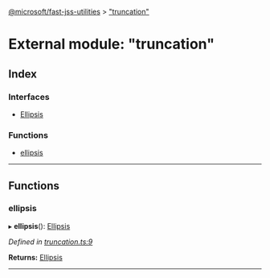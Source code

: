 [@microsoft/fast-jss-utilities](../README.md) > ["truncation"](../modules/_truncation_.md)

# External module: "truncation"

## Index

### Interfaces

* [Ellipsis](../interfaces/_truncation_.ellipsis.md)

### Functions

* [ellipsis](_truncation_.md#ellipsis-1)

---

## Functions

<a id="ellipsis-1"></a>

###  ellipsis

▸ **ellipsis**(): [Ellipsis](../interfaces/_truncation_.ellipsis.md)

*Defined in [truncation.ts:9](https://github.com/Microsoft/fast-dna/blob/164dd3ca/packages/fast-jss-utilities/src/truncation.ts#L9)*

**Returns:** [Ellipsis](../interfaces/_truncation_.ellipsis.md)

___

